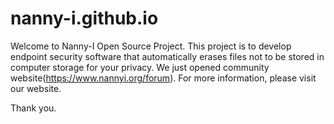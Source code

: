 # nanny-i.github.io
Welcome to Nanny-I Open Source Project. This project is to develop endpoint security software that automatically erases files not to be stored in computer storage for your privacy.
We just opened community website(https://www.nannyi.org/forum). For more information, please visit our website.

Thank you.
